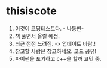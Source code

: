 # thisiscote
1. 이것이 코딩테스트다. - 나동빈-
2. 책 풀면서 올릴 예정. 
3. 최근 점점 느려짐. -> 업데이트 바람.!
4. 참고할 사람은 참고하세요. 코드 공유!
5. 파이썬을 포기하고 c++을 할까 고민 중.
